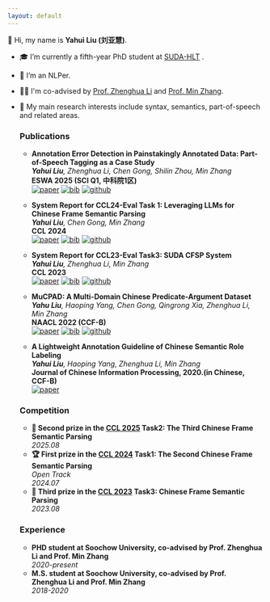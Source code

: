 ```yaml
---
layout: default
---
```


👋 Hi, my name is **Yahui Liu (刘亚慧)**. 
- 🎓 I’m currently a fifth-year PhD student at [SUDA-HLT](https://github.com/SUDA-LA) .
- 🌱 I’m an NLPer.
- 👨‍🏫 I'm co-advised by [Prof. Zhenghua Li](http://hlt.suda.edu.cn/~zhli/) and [Prof. Min Zhang](https://zhangminsuda.github.io/cn_homepage/).
- 🧐 My main research interests include syntax, semantics, part-of-speech and related areas.


  ### Publications

  * **Annotation Error Detection in Painstakingly Annotated Data: Part-of-Speech Tagging as a Case Study** <br>
    *__Yahui Liu__, Zhenghua Li, Chen Gong, Shilin Zhou, Min Zhang* <br>
    **ESWA 2025 (SCI Q1, 中科院1区)** <br>
    [![paper](https://img.shields.io/badge/paper-68b88e.svg?style=flat)](https://www.sciencedirect.com/science/article/pii/S0957417425019931)
    [![bib](https://img.shields.io/badge/bib-68b88e.svg?style=flat)](https://www.sciencedirect.com/science/article/pii/S0957417425019931?via%3Dihub)
    [![github](https://img.shields.io/badge/code-68b88e.svg?style=flat&logo=github)](https://github.com/yahui19960717/POS_AED.git)

  * **System Report for CCL24-Eval Task 1: Leveraging LLMs for Chinese Frame Semantic Parsing** <br>
    *__Yahui Liu__, Chen Gong, Min Zhang* <br>
    **CCL 2024** <br>
    [![paper](https://img.shields.io/badge/paper-68b88e.svg?style=flat)](https://aclanthology.org/2024.ccl-3.3.pdf)
    [![bib](https://img.shields.io/badge/bib-68b88e.svg?style=flat)](https://aclanthology.org/2024.ccl-3.3.bib)
    [![github](https://img.shields.io/badge/code-68b88e.svg?style=flat&logo=github)](https://github.com/yahui19960717/CCL2024-CFSP-LLM)

  * **System Report for CCL23-Eval Task3: SUDA CFSP System** <br> 
    *__Yahui Liu__, Zhenghua Li, Min Zhang* <br>
    **CCL 2023** <br>
    [![paper](https://img.shields.io/badge/paper-68b88e.svg?style=flat)](https://aclanthology.org/2023.ccl-3.9.pdf)
    [![bib](https://img.shields.io/badge/bib-68b88e.svg?style=flat)](https://aclanthology.org/2023.ccl-3.8.bib)
    [![github](https://img.shields.io/badge/code-68b88e.svg?style=flat&logo=github)](https://github.com/yahui19960717/CFN-FINETUNE)

  * **MuCPAD: A Multi-Domain Chinese Predicate-Argument Dataset** <br>
    *__Yahu Liu__, Haoping Yang, Chen Gong, Qingrong Xia, Zhenghua Li, Min Zhang* <br>
    **NAACL 2022 (CCF-B)** <br>
    [![paper](https://img.shields.io/badge/paper-68b88e.svg?style=flat)](https://aclanthology.org/2022.naacl-main.123/)
    [![bib](https://img.shields.io/badge/bib-68b88e.svg?style=flat)](https://aclanthology.org/2022.naacl-main.123.bib) 
    [![github](https://img.shields.io/badge/code-68b88e.svg?style=flat&logo=github)](https://github.com/suda-la/mucpad)

  * **A Lightweight Annotation Guideline of Chinese Semantic Role Labeling**  <br>
    *__Yahui Liu__, Haoping Yang, Zhenghua Li, Min Zhang* <br>
    **Journal of Chinese Information Processing, 2020.(in Chinese, CCF-B)**  <br> 
    [![paper](https://img.shields.io/badge/paper-68b88e.svg?style=flat)](http://jcip.cipsc.org.cn/CN/Y2020/V34/I4/10)

  ### Competition
  * **🥈 Second prize in the [CCL 2025](http://cips-cl.org/static/CCL2025/cclEval/taskResults/index.html) Task2: The Third Chinese Frame Semantic Parsing** <br>
    *2025.08*
  * **🏆 First prize in the [CCL 2024](http://cips-cl.org/static/CCL2024/cclEval/taskEvaluation/index.html) Task1: The Second Chinese Frame Semantic Parsing** <br>
    *Open Track* <br>
    *2024.07*<br>
  * **🥉 Third prize in the [CCL 2023](http://cips-cl.org/static/CCL2023/cclEval/taskResults/index.html) Task3: Chinese Frame Semantic Parsing** <br>
    *2023.08*

  ### Experience

  * **PHD student at Soochow University, co-advised by Prof. Zhenghua Li and Prof. Min Zhang**  <br>
    *2020-present*
  * **M.S. student at Soochow University, co-advised by Prof. Zhenghua Li and Prof. Min Zhang**  <br>
    *2018-2020*


